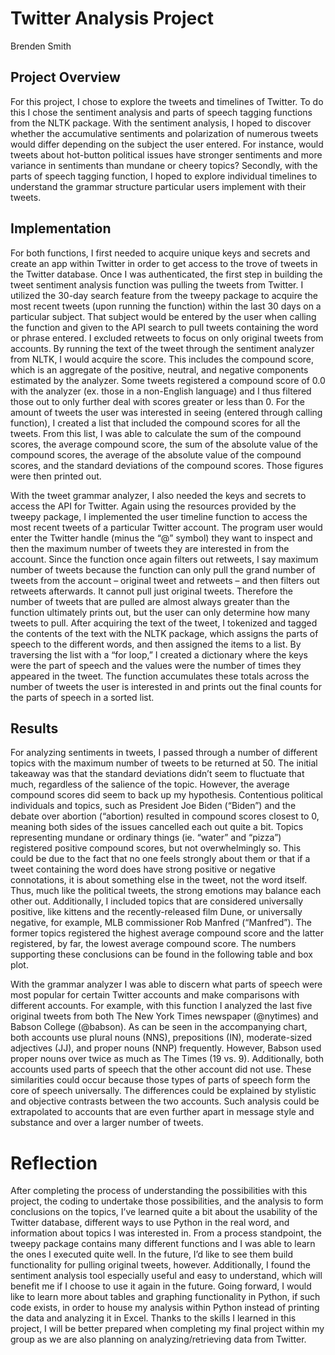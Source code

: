 # Twitter Analysis Project

Brenden Smith

## Project Overview

For this project, I chose to explore the tweets and timelines of Twitter. To do this I chose the sentiment analysis and parts of speech tagging functions from the NLTK package. With the sentiment analysis, I hoped to discover whether the accumulative sentiments and polarization of numerous tweets would differ depending on the subject the user entered. For instance, would tweets about hot-button political issues have stronger sentiments and more variance in sentiments than mundane or cheery topics? Secondly, with the parts of speech tagging function, I hoped to explore individual timelines to understand the grammar structure particular users implement with their tweets.

## Implementation

For both functions, I first needed to acquire unique keys and secrets and create an app within Twitter in order to get access to the trove of tweets in the Twitter database. Once I was authenticated, the first step in building the tweet sentiment analysis function was pulling the tweets from Twitter. I utilized the 30-day search feature from the tweepy package to acquire the most recent tweets (upon running the function) within the last 30 days on a particular subject. That subject would be entered by the user when calling the function and given to the API search to pull tweets containing the word or phrase entered. I excluded retweets to focus on only original tweets from accounts. By running the text of the tweet through the sentiment analyzer from NLTK, I would acquire the score. This includes the compound score, which is an aggregate of the positive, neutral, and negative components estimated by the analyzer. Some tweets registered a compound score of 0.0 with the analyzer (ex. those in a non-English language) and I thus filtered those out to only further deal with scores greater or less than 0. For the amount of tweets the user was interested in seeing (entered through calling function), I created a list that included the compound scores for all the tweets. From this list, I was able to calculate the sum of the compound scores, the average compound score, the sum of the absolute value of the compound scores, the average of the absolute value of the compound scores, and the standard deviations of the compound scores. Those figures were then printed out.

With the tweet grammar analyzer, I also needed the keys and secrets to access the API for Twitter. Again using the resources provided by the tweepy package, I implemented the user timeline function to access the most recent tweets of a particular Twitter account. The program user would enter the Twitter handle (minus the “@” symbol) they want to inspect and then the maximum number of tweets they are interested in from the account. Since the function once again filters out retweets, I say maximum number of tweets because the function can only pull the grand number of tweets from the account – original tweet and retweets – and then filters out retweets afterwards. It cannot pull just original tweets. Therefore the number of tweets that are pulled are almost always greater than the function ultimately prints out, but the user can only determine how many tweets to pull. After acquiring the text of the tweet, I tokenized and tagged the contents of the text with the NLTK package, which assigns the parts of speech to the different words, and then assigned the items to a list. By traversing the list with a “for loop,” I created a dictionary where the keys were the part of speech and the values were the number of times they appeared in the tweet. The function accumulates these totals across the number of tweets the user is interested in and prints out the final counts for the parts of speech in a sorted list.

## Results

For analyzing sentiments in tweets, I passed through a number of different topics with the maximum number of tweets to be returned at 50. The initial takeaway was that the standard deviations didn’t seem to fluctuate that much, regardless of the salience of the topic. However, the average compound scores did seem to back up my hypothesis. Contentious political individuals and topics, such as President Joe Biden (“Biden”) and the debate over abortion (“abortion) resulted in compound scores closest to 0, meaning both sides of the issues cancelled each out quite a bit. Topics representing mundane or ordinary things (ie. “water” and “pizza”) registered positive compound scores, but not overwhelmingly so. This could be due to the fact that no one feels strongly about them or that if a tweet containing the word does have strong positive or negative connotations, it is about something else in the tweet, not the word itself. Thus, much like the political tweets, the strong emotions may balance each other out. Additionally, I included topics that are considered universally positive, like kittens and the recently-released film Dune, or universally negative, for example, MLB commissioner Rob Manfred (“Manfred”). The former topics registered the highest average compound score and the latter registered, by far, the lowest average compound score. The numbers supporting these conclusions can be found in the following table and box plot.

With the grammar analyzer I was able to discern what parts of speech were most popular for certain Twitter accounts and make comparisons with different accounts. For example, with this function I analyzed the last five original tweets from both The New York Times newspaper (@nytimes) and Babson College (@babson). As can be seen in the accompanying chart, both accounts use plural nouns (NNS), prepositions (IN), moderate-sized adjectives (JJ), and proper nouns (NNP) frequently. However, Babson used proper nouns over twice as much as The Times (19 vs. 9). Additionally, both accounts used parts of speech that the other account did not use. These similarities could occur because those types of parts of speech form the core of speech universally. The differences could be explained by stylistic and objective contrasts between the two accounts. Such analysis could be extrapolated to accounts that are even further apart in message style and substance and over a larger number of tweets.

# Reflection

After completing the process of understanding the possibilities with this project, the coding to undertake those possibilities, and the analysis to form conclusions on the topics, I’ve learned quite a bit about the usability of the Twitter database, different ways to use Python in the real word, and information about topics I was interested in. From a process standpoint, the tweepy package contains many different functions and I was able to learn the ones I executed quite well. In the future, I’d like to see them build functionality for pulling original tweets, however. Additionally, I found the sentiment analysis tool especially useful and easy to understand, which will benefit me if I choose to use it again in the future. Going forward, I would like to learn more about tables and graphing functionality in Python, if such code exists, in order to house my analysis within Python instead of printing the data and analyzing it in Excel. Thanks to the skills I learned in this project, I will be better prepared when completing my final project within my group as we are also planning on analyzing/retrieving data from Twitter. 